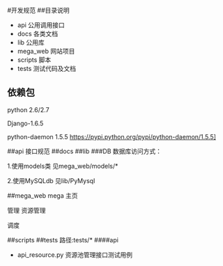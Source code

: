 #开发规范
##目录说明
* api  公用调用接口
* docs 各类文档
* lib  公用库
* mega_web  网站项目
* scripts   脚本
* tests		测试代码及文档

##  依赖包
python 2.6/2.7

Django-1.6.5

python-daemon 1.5.5  <a>https://pypi.python.org/pypi/python-daemon/1.5.5]</a>

##api
接口规范
##docs
##lib
###DB
数据库访问方式：

1.使用models类 见mega_web/models/*

2.使用MySQLdb  见lib/PyMysql

##mega_web
mega   主页

管理    资源管理

调度

##scripts
##tests
路径:tests/*
####api
* api_resource.py  资源池管理接口测试用例

  